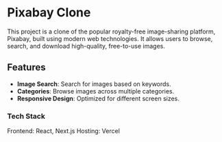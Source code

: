 # Pixabay Clone

This project is a clone of the popular royalty-free image-sharing platform, Pixabay, built using modern web technologies. It allows users to browse, search, and download high-quality, free-to-use images.

## Features
- **Image Search**: Search for images based on keywords.
- **Categories**: Browse images across multiple categories.
- **Responsive Design**: Optimized for different screen sizes.
### Tech Stack
Frontend: React, Next.js
Hosting: Vercel
